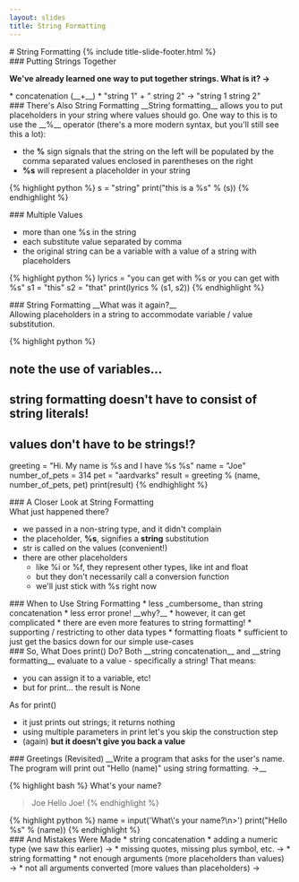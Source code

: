 ```yaml
---
layout: slides
title: String Formatting 
---
```


<section markdown="block" class="title-slide">
#  String Formatting
{% include title-slide-footer.html %}
</section>

<section markdown="block">
###  Putting Strings Together

__We've already learned one way to put together strings. What is it? &rarr;__

<div class="incremental" markdown="block">
* concatenation (__+__)
* "string 1" + " string 2" &rarr; "string 1 string 2"
</div>
</section>

<section markdown="block">
###  There's Also String Formatting
__String formatting__ allows you to put placeholders in your string where values should go.  One way to this is to use the __%__ operator (there's a more modern syntax, but you'll still see this a lot):

* the __%__ sign signals that the string on the left will be populated by the comma separated values enclosed in parentheses on the right
* __%s__ will represent a placeholder in your string

{% highlight python %}
s = "string"
print("this is a %s" % (s))
{% endhighlight %}
</section>

<section markdown="block">
###  Multiple Values

* more than one %s in the string
* each substitute value separated by comma
* the original string can be a variable with a value of a string with placeholders 

{% highlight python %}
lyrics = "you can get with %s or you can get with %s"
s1 = "this"
s2 = "that"
print(lyrics % (s1, s2))
{% endhighlight %}
</section>

<section markdown="block">
###  String Formatting
__What was it again?__

<div class="incremental" markdown="block">
Allowing placeholders in a string to accommodate variable / value substitution.

{% highlight python %}
#  note the use of variables... 
#  string formatting doesn't have to consist of string literals!
#  values don't have to be strings!?
greeting = "Hi.  My name is %s and I have %s %s"
name = "Joe"
number_of_pets = 314
pet = "aardvarks"
result = greeting % (name, number_of_pets, pet)
print(result)
{% endhighlight %}
</div>
</section>

<section markdown="block">
###  A Closer Look at String Formatting
<aside>What just happened there?</aside>

* we passed in a non-string type, and it didn't complain
* the placeholder, __%s__, signifies a __string__ substitution
* str is called on the values (convenient!)
* there are other placeholders 
	* like %i or %f, they represent other types, like int and float
	* but they don't necessarily call a conversion function
	* we'll just stick with %s right now
</section>

<section markdown="block">
###  When to Use String Formatting
* less _cumbersome_ than string concatenation
* less error prone!  __why?__
* however, it can get complicated
	* there are even more features to string formatting!
		* supporting / restricting to other data types
		* formatting floats
	* sufficient to just get the basics down for our simple use-cases  
</section>

<section markdown="block">
###  So, What Does print() Do?
Both __string concatenation__ and __string formatting__ evaluate to a value - specifically a string!  That means:

* you can assign it to a variable, etc!
* but for print... the result is None

As for print()

* it just prints out strings; it returns nothing
* using multiple parameters in print let's you skip the construction step
* (again) __but it doesn't give you back a value__
</section>

<section markdown="block">
###  Greetings (Revisited)
__Write a program that asks for the user's name.  The program will print out "Hello (name)" using string formatting.  &rarr;__

{% highlight bash %}
What's your name?
>Joe
Hello Joe!
{% endhighlight %}

<div class="incremental" markdown="block">
{% highlight python %}
name = input('What\'s your name?\n>')
print("Hello %s" % (name))
{% endhighlight %}
</div>
</section>

<section markdown="block">
###  And Mistakes Were Made
* string concatenation
	* adding a numeric type (we saw this earlier) &rarr;
	* missing quotes, missing plus symbol, etc.  &rarr;
* string formatting
	* not enough arguments (more placeholders than values) &rarr;
	* not all arguments converted (more values than placeholders) &rarr;
</section>
